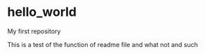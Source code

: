 # hello_world
My first repository


This is a test of the function of readme file and what not and such
